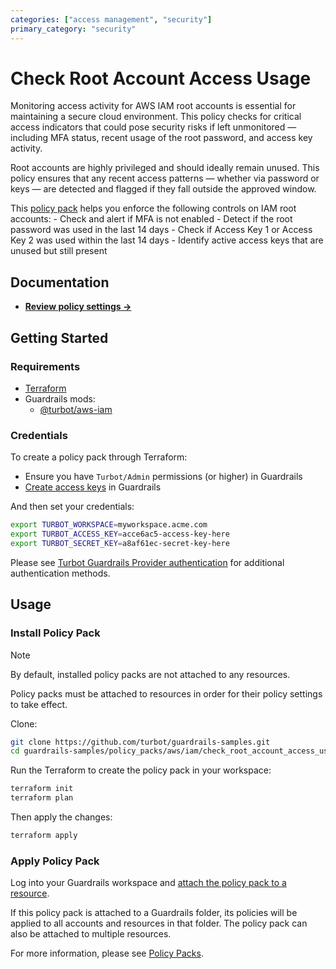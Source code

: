 ```yaml
---
categories: ["access management", "security"]
primary_category: "security"
---
```


# Check Root Account Access Usage

Monitoring access activity for AWS IAM root accounts is essential for maintaining a secure cloud environment. This policy checks for critical access indicators that could pose security risks if left unmonitored — including MFA status, recent usage of the root password, and access key activity.

Root accounts are highly privileged and should ideally remain unused. This policy ensures that any recent access patterns — whether via password or keys — are detected and flagged if they fall outside the approved window.

This [policy pack](https://turbot.com/guardrails/docs/concepts/policy-packs) helps you enforce the following controls on IAM root accounts:
	- Check and alert if MFA is not enabled
	- Detect if the root password was used in the last 14 days
	- Check if Access Key 1 or Access Key 2 was used within the last 14 days
	- Identify active access keys that are unused but still present

## Documentation

- **[Review policy settings →](https://hub.guardrails.turbot.com/policy-packs/aws_iam_check_mfa_is_enabled_for_root_accounts/settings)**

## Getting Started

### Requirements

- [Terraform](https://developer.hashicorp.com/terraform/install)
- Guardrails mods:
  - [@turbot/aws-iam](https://hub.guardrails.turbot.com/mods/aws/mods/aws-iam)

### Credentials

To create a policy pack through Terraform:

- Ensure you have `Turbot/Admin` permissions (or higher) in Guardrails
- [Create access keys](https://turbot.com/guardrails/docs/guides/iam/access-keys#generate-a-new-guardrails-api-access-key) in Guardrails

And then set your credentials:

```sh
export TURBOT_WORKSPACE=myworkspace.acme.com
export TURBOT_ACCESS_KEY=acce6ac5-access-key-here
export TURBOT_SECRET_KEY=a8af61ec-secret-key-here
```

Please see [Turbot Guardrails Provider authentication](https://registry.terraform.io/providers/turbot/turbot/latest/docs#authentication) for additional authentication methods.

## Usage

### Install Policy Pack

> [!NOTE]
> By default, installed policy packs are not attached to any resources.
>
> Policy packs must be attached to resources in order for their policy settings to take effect.

Clone:

```sh
git clone https://github.com/turbot/guardrails-samples.git
cd guardrails-samples/policy_packs/aws/iam/check_root_account_access_usage
```

Run the Terraform to create the policy pack in your workspace:

```sh
terraform init
terraform plan
```

Then apply the changes:

```sh
terraform apply
```

### Apply Policy Pack

Log into your Guardrails workspace and [attach the policy pack to a resource](https://turbot.com/guardrails/docs/guides/policy-packs#attach-a-policy-pack-to-a-resource).

If this policy pack is attached to a Guardrails folder, its policies will be applied to all accounts and resources in that folder. The policy pack can also be attached to multiple resources.

For more information, please see [Policy Packs](https://turbot.com/guardrails/docs/concepts/policy-packs).
